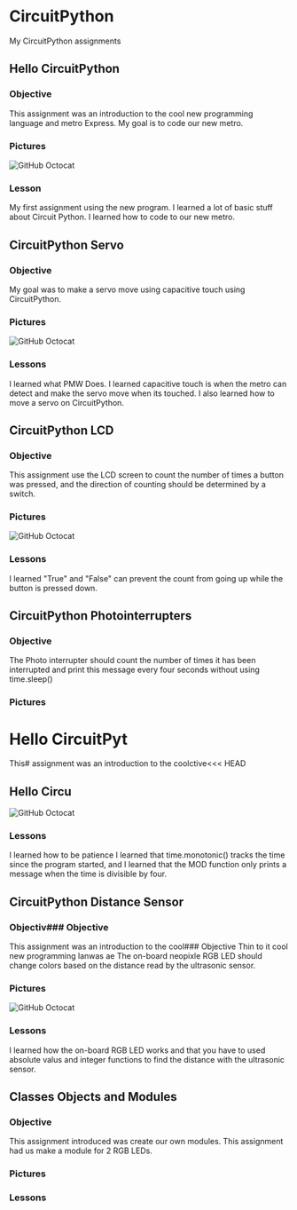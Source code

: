 # CircuitPython
My CircuitPython assignments
## Hello CircuitPython
### Objective
This assignment was an introduction to the cool new programming language and metro Express. My goal is to code our new metro.
### Pictures
![GitHub Octocat](Fritz/Hello_circuitpython_fritz_image.jpg)
### Lesson
 My first assignment using the new program. I learned a lot of basic stuff about Circuit Python. I learned how to code to our new metro.
 
## CircuitPython Servo
### Objective
My goal was to make a servo move using capacitive touch using CircuitPython.
### Pictures
![GitHub Octocat](Fritz/circuitpython_servo_fritz_image.jpg)
### Lessons
 I learned what PMW Does. I learned capacitive touch is when the metro can detect and make the servo move when its touched.  I also learned how to move a servo on CircuitPython.
## CircuitPython LCD
### Objective
This assignment use the LCD screen to count the number of times a button was pressed, and the direction of counting should be determined by a switch.
### Pictures
![GitHub Octocat](Fritz/circuitpython_lcd_fritz_image.jpg)
### Lessons
I learned  "True" and "False" can prevent the count from going up while the button is pressed down.
## CircuitPython Photointerrupters
### Objective
The Photo interrupter should count the number of times it has been interrupted and print this message every four seconds without using  time.sleep()
### Pictures
# Hello CircuitPyt
This# assignment was an introduction to the coolctive<<< HEAD
## Hello Circu
![GitHub Octocat](Fritz/circuitpython_photointerrupters_fritz_image.jpg)
### 
### Lessons
I learned how to be patience
I learned that time.monotonic() tracks the time since the program started, and I learned that the MOD function only prints a message when the time is divisible by four.
## CircuitPython Distance Sensor
### Objectiv### Objective
This assignment was an introduction to the cool### Objective
Thin to it cool new programming lanwas ae
The on-board neopixle RGB LED should change colors based on the distance read by the ultrasonic sensor.
### Pictures
![GitHub Octocat](Fritz/circuitpython_sensor_fritz.jpg)
### Lessons
I learned how the on-board RGB LED works and that you have to used absolute valus and integer functions to find the distance with the ultrasonic sensor.
## Classes Objects and Modules
### Objective
This assignment introduced was create our own modules. This assignment had us make a module for 2 RGB LEDs.
### Pictures
### Lessons
